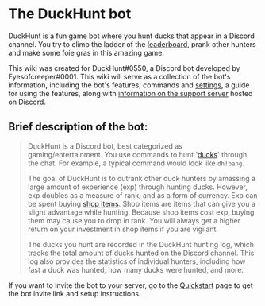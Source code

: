 # The DuckHunt bot

DuckHunt is a fun game bot where you hunt ducks that appear in a Discord channel. You try to climb the ladder of the [leaderboard](players-guide/levels-and-experience.md), prank other hunters and make some foie gras in this amazing game.

This wiki was created for DuckHunt\#0550, a Discord bot developed by Eyesofcreeper\#0001. This wiki will serve as a collection of the bot's information, including the bot's features, commands and [settings](bot-administration/edit-settings-settings-list.md), a guide for using the features, along with [information on the support server](support-server/how-to-join.md) hosted on Discord.

## Brief description of the bot:

> DuckHunt is a Discord bot, best categorized as gaming/entertainment. You use commands to hunt '[ducks](players-guide/types-of-ducks.md)' through the chat. For example, a typical command would look like `dh!bang`.
>
> The goal of DuckHunt is to outrank other duck hunters by amassing a large amount of experience \(exp\) through hunting ducks. However, exp doubles as a measure of rank, and as a form of currency. Exp can be spent buying [shop items](players-guide/store-items.md). Shop items are items that can give you a slight advantage while hunting. Because shop items cost exp, buying them may cause you to drop in rank. You will always get a higher return on your investment in shop items if you are vigilant.
>
> The ducks you hunt are recorded in the DuckHunt hunting log, which tracks the total amount of ducks hunted on the Discord channel. This log also provides the statistics of individual hunters, including how fast a duck was hunted, how many ducks were hunted, and more.

If you want to invite the bot to your server, go to the [Quickstart](bot-administration/admin-quickstart.md) page to get the bot invite link and setup instructions.

